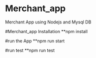 # Merchant_app
Merchant App using Nodejs and Mysql DB

#Merchant_app Installation
    **npm install

#run the App
    **npm run start

#run test
    **npm run test

